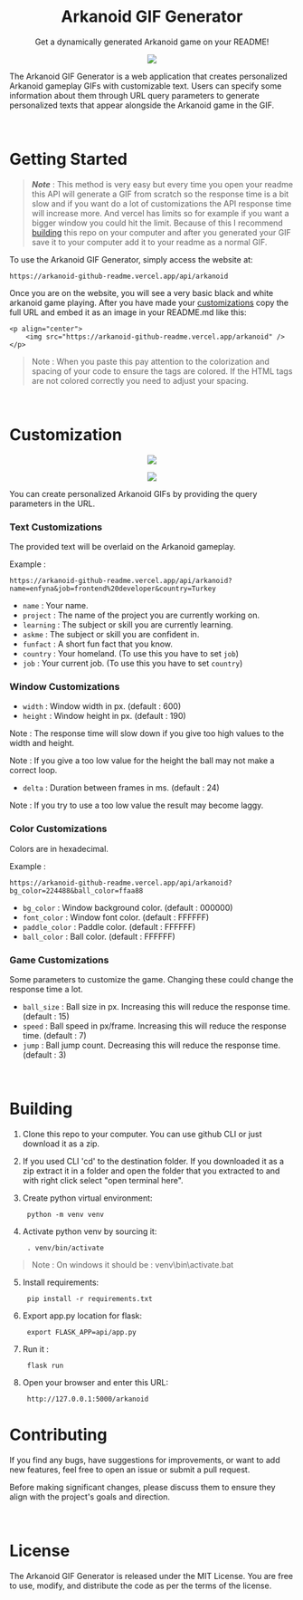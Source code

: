 <h1 align="center">
	Arkanoid GIF Generator
</h1>

<p align="center">
	Get a dynamically generated Arkanoid game on your README!
</p>

<p align="center">
	<img src="https://github.com/enfyna/arkanoid-github-readme/assets/91965312/18b304e9-fd04-47d0-8199-e079d393575e" />
</p>

<p align="center">

The Arkanoid GIF Generator is a web application that creates personalized Arkanoid gameplay GIFs with customizable text. Users can specify some information about them through URL query parameters to generate personalized texts that appear alongside the Arkanoid game in the GIF.

<br>

# Getting Started

> ***Note*** : This method is very easy but every time you open your readme this API will generate a GIF from scratch so the response time is a bit slow and if you want do a lot of customizations the API response time will increase more. And vercel has limits so for example if you want a bigger window you could hit the limit. Because of this I recommend [building](#building) this repo on your computer and after you generated your GIF save it to your computer add it to your readme as a normal GIF.

To use the Arkanoid GIF Generator, simply access the website at:

	https://arkanoid-github-readme.vercel.app/api/arkanoid

Once you are on the website, you will see a very basic black and white arkanoid game playing.
After you have made your [customizations](#customization) copy the full URL and embed it as an image in your README.md like this:

	<p align="center">
		<img src="https://arkanoid-github-readme.vercel.app/arkanoid" />
	</p>

> Note : When you paste this pay attention to the colorization and spacing of your code to ensure the tags are colored. If the HTML tags are not colored correctly you need to adjust your spacing.

<br>

# Customization

<p align="center">
	<img src="https://github.com/enfyna/arkanoid-github-readme/assets/91965312/0f39f4b5-b4d2-4450-bf9e-43df0e6c9d70" />
</p>

<p align="center">
	<img src="https://github.com/enfyna/arkanoid-github-readme/assets/91965312/2125a0e2-6746-4fcb-b66c-29d2db68b4a6" />
</p>
You can create personalized Arkanoid GIFs by providing the query parameters in the URL.


### Text Customizations

The provided text will be overlaid on the Arkanoid gameplay.

Example :

	https://arkanoid-github-readme.vercel.app/api/arkanoid?name=enfyna&job=frontend%20developer&country=Turkey

- `name` : Your name.
- `project` : The name of the project you are currently working on.
- `learning` : The subject or skill you are currently learning.
- `askme` : The subject or skill you are confident in.
- `funfact` : A short fun fact that you know.
- `country` : Your homeland. (To use this you have to set `job`)
- `job` : Your current job. (To use this you have to set `country`)


### Window Customizations

- `width` : Window width in px. (default : 600)
- `height` : Window height in px. (default : 190)

Note : The response time will slow down if you give too high values to the width and height.

Note : If you give a too low value for the height the ball may not make a correct loop.

- `delta` : Duration between frames in ms. (default : 24)

Note : If you try to use a too low value the result may become laggy.

### Color Customizations

Colors are in hexadecimal.

Example :

	https://arkanoid-github-readme.vercel.app/api/arkanoid?bg_color=224488&ball_color=ffaa88

- `bg_color` : Window background color. (default : 000000)
- `font_color` : Window font color. (default : FFFFFF)
- `paddle_color` : Paddle color. (default : FFFFFF)
- `ball_color` : Ball color. (default : FFFFFF)

### Game Customizations

Some parameters to customize the game. Changing these could change the response time a lot.  

- `ball_size` : Ball size in px. Increasing this will reduce the response time. (default : 15)
- `speed` : Ball speed in px/frame. Increasing this will reduce the response time. (default : 7)
- `jump` : Ball jump count. Decreasing this will reduce the response time. (default : 3)


<br>

# Building

1. Clone this repo to your computer. You can use github CLI or just download it as a zip.

2. If you used CLI 'cd' to the destination folder. If you downloaded it as a zip extract it in a folder and open the folder that you extracted to and with right click select "open terminal here". 

3. Create python virtual environment:

		python -m venv venv

4. Activate python venv by sourcing it:

		. venv/bin/activate

> Note : On windows it should be : venv\bin\activate.bat

5. Install requirements:

		pip install -r requirements.txt

6. Export app.py location for flask:

		export FLASK_APP=api/app.py

7. Run it : 

		flask run

8. Open your browser and enter this URL:

		http://127.0.0.1:5000/arkanoid


# Contributing

If you find any bugs, have suggestions for improvements, or want to add new features, feel free to open an issue or submit a pull request.

Before making significant changes, please discuss them to ensure they align with the project's goals and direction.


<br>


# License

The Arkanoid GIF Generator is released under the MIT License. You are free to use, modify, and distribute the code as per the terms of the license.

</p>
